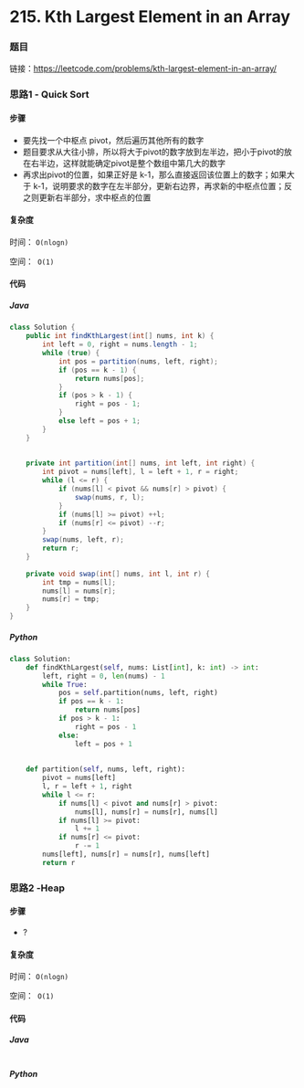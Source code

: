 # 215. Kth Largest Element in an Array

### 题目

链接：https://leetcode.com/problems/kth-largest-element-in-an-array/



### 思路1 - Quick Sort

#### 步骤

- 要先找一个中枢点 pivot，然后遍历其他所有的数字
- 题目要求从大往小排，所以将大于pivot的数字放到左半边，把小于pivot的放在右半边，这样就能确定pivot是整个数组中第几大的数字
- 再求出pivot的位置，如果正好是 k-1，那么直接返回该位置上的数字；如果大于 k-1，说明要求的数字在左半部分，更新右边界，再求新的中枢点位置；反之则更新右半部分，求中枢点的位置



#### 复杂度

时间： `O(nlogn)`

空间：` O(1)`

#### 代码

##### Java

```java
class Solution {
    public int findKthLargest(int[] nums, int k) {
        int left = 0, right = nums.length - 1;
        while (true) {
            int pos = partition(nums, left, right);
            if (pos == k - 1) {
                return nums[pos];
            }
            if (pos > k - 1) {
                right = pos - 1;
            }
            else left = pos + 1;
        }
    }
    
    
    private int partition(int[] nums, int left, int right) {
        int pivot = nums[left], l = left + 1, r = right;
        while (l <= r) {
            if (nums[l] < pivot && nums[r] > pivot) {
                swap(nums, r, l);
            }
            if (nums[l] >= pivot) ++l;
            if (nums[r] <= pivot) --r;
        }
        swap(nums, left, r);
        return r;
    }
    
    private void swap(int[] nums, int l, int r) {
        int tmp = nums[l];
        nums[l] = nums[r];
        nums[r] = tmp;
    }
}
```



##### Python

```python
class Solution:
    def findKthLargest(self, nums: List[int], k: int) -> int:
        left, right = 0, len(nums) - 1
        while True:
            pos = self.partition(nums, left, right)
            if pos == k - 1:
                return nums[pos]
            if pos > k - 1:
                right = pos - 1
            else:
                left = pos + 1
                
    
    def partition(self, nums, left, right):
        pivot = nums[left]
        l, r = left + 1, right
        while l <= r:
            if nums[l] < pivot and nums[r] > pivot:
                nums[l], nums[r] = nums[r], nums[l]
            if nums[l] >= pivot:
                l += 1
            if nums[r] <= pivot:
                r -= 1
        nums[left], nums[r] = nums[r], nums[left]
        return r
```



### 思路2 -Heap

#### 步骤

- ?



#### 复杂度

时间： `O(nlogn)`

空间：` O(1)`

#### 代码

##### Java

```java

```



##### Python

```python

```

